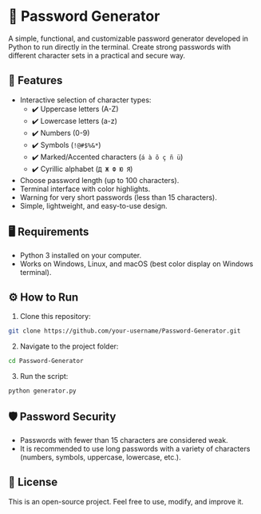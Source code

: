 
# 🔐 Password Generator

A simple, functional, and customizable password generator developed in Python to run directly in the terminal. Create strong passwords with different character sets in a practical and secure way.

## 🚀 Features

- Interactive selection of character types:
  - ✔️ Uppercase letters (A-Z)
  - ✔️ Lowercase letters (a-z)
  - ✔️ Numbers (0-9)
  - ✔️ Symbols (`!@#$%&*`)
  - ✔️ Marked/Accented characters (`á à õ ç ñ ü`)
  - ✔️ Cyrillic alphabet (`Д Ж Ф Ю Я`)
- Choose password length (up to 100 characters).
- Terminal interface with color highlights.
- Warning for very short passwords (less than 15 characters).
- Simple, lightweight, and easy-to-use design.

## 🖥️ Requirements

- Python 3 installed on your computer.
- Works on Windows, Linux, and macOS (best color display on Windows terminal).

## ⚙️ How to Run

1. Clone this repository:
```bash
git clone https://github.com/your-username/Password-Generator.git
```

2. Navigate to the project folder:
```bash
cd Password-Generator
```

3. Run the script:
```bash
python generator.py
```

## 🛡️ Password Security

- Passwords with fewer than 15 characters are considered weak.
- It is recommended to use long passwords with a variety of characters (numbers, symbols, uppercase, lowercase, etc.).

## 📄 License

This is an open-source project. Feel free to use, modify, and improve it.
